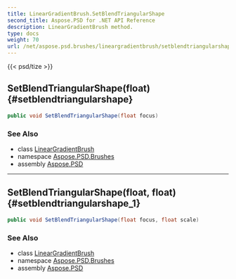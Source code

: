 ```yaml
---
title: LinearGradientBrush.SetBlendTriangularShape
second_title: Aspose.PSD for .NET API Reference
description: LinearGradientBrush method. 
type: docs
weight: 70
url: /net/aspose.psd.brushes/lineargradientbrush/setblendtriangularshape/
---
```

{{< psd/tize >}}
## SetBlendTriangularShape(float) {#setblendtriangularshape}

```csharp
public void SetBlendTriangularShape(float focus)
```

### See Also

* class [LinearGradientBrush](../)
* namespace [Aspose.PSD.Brushes](../../lineargradientbrush/)
* assembly [Aspose.PSD](../../../)

---

## SetBlendTriangularShape(float, float) {#setblendtriangularshape_1}

```csharp
public void SetBlendTriangularShape(float focus, float scale)
```

### See Also

* class [LinearGradientBrush](../)
* namespace [Aspose.PSD.Brushes](../../lineargradientbrush/)
* assembly [Aspose.PSD](../../../)


